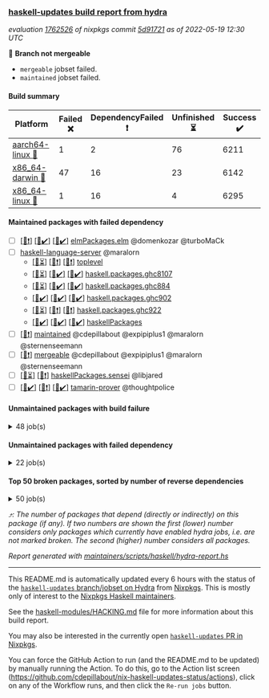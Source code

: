 ### [haskell-updates build report from hydra](https://hydra.nixos.org/jobset/nixpkgs/haskell-updates)
*evaluation [1762526](https://hydra.nixos.org/eval/1762526) of nixpkgs commit [5d91721](https://github.com/NixOS/nixpkgs/commits/5d917213662791f0ffb5dfd82be957fd6a88d170) as of 2022-05-19 12:30 UTC*

:red_circle: **Branch not mergeable**
  * `mergeable` jobset failed.
  * `maintained` jobset failed.

#### Build summary

 | Platform | Failed :x: | DependencyFailed :heavy_exclamation_mark: | Unfinished :hourglass_flowing_sand: | Success :heavy_check_mark: | 
 | --- | --- | --- | --- | --- | 
 | [aarch64-linux :iphone:](https://hydra.nixos.org/eval/1762526?filter=.aarch64-linux) | 1 | 2 | 76 | 6211 | 
 | [x86_64-darwin :apple:](https://hydra.nixos.org/eval/1762526?filter=.x86_64-darwin) | 47 | 16 | 23 | 6142 | 
 | [x86_64-linux :penguin:](https://hydra.nixos.org/eval/1762526?filter=.x86_64-linux) | 1 | 16 | 4 | 6295 | 
#### Maintained packages with failed dependency
- [ ] [[:iphone::heavy_exclamation_mark:]](https://hydra.nixos.org/build/177437318) [[:apple::heavy_check_mark:]](https://hydra.nixos.org/build/177437347) [[:penguin::heavy_check_mark:]](https://hydra.nixos.org/build/177437341) [elmPackages.elm](https://hydra.nixos.org/eval/1762526?filter=elmPackages.elm) @domenkozar @turboMaCk
- [ ] [haskell-language-server](https://hydra.nixos.org/eval/1762526?filter=haskell-language-server) @maralorn
  - [[:iphone::hourglass_flowing_sand:]](https://hydra.nixos.org/build/177281890) [[:apple::heavy_exclamation_mark:]](https://hydra.nixos.org/build/177280337) [[:penguin::heavy_exclamation_mark:]](https://hydra.nixos.org/build/177266132) [toplevel](https://hydra.nixos.org/eval/1762526?filter=haskell-language-server)
  - [[:iphone::hourglass_flowing_sand:]](https://hydra.nixos.org/build/177281303) [[:apple::heavy_check_mark:]](https://hydra.nixos.org/build/177276866) [[:penguin::heavy_check_mark:]](https://hydra.nixos.org/build/177283258) [haskell.packages.ghc8107](https://hydra.nixos.org/eval/1762526?filter=haskell.packages.ghc8107.haskell-language-server)
  - [[:iphone::hourglass_flowing_sand:]](https://hydra.nixos.org/build/177280750) [[:apple::heavy_check_mark:]](https://hydra.nixos.org/build/177267799) [[:penguin::heavy_check_mark:]](https://hydra.nixos.org/build/177283789) [haskell.packages.ghc884](https://hydra.nixos.org/eval/1762526?filter=haskell.packages.ghc884.haskell-language-server)
  - [[:iphone::heavy_check_mark:]](https://hydra.nixos.org/build/177270948) [[:apple::heavy_check_mark:]](https://hydra.nixos.org/build/177268894) [[:penguin::heavy_check_mark:]](https://hydra.nixos.org/build/177265103) [haskell.packages.ghc902](https://hydra.nixos.org/eval/1762526?filter=haskell.packages.ghc902.haskell-language-server)
  - [[:iphone::hourglass_flowing_sand:]](https://hydra.nixos.org/build/177269643) [[:apple::heavy_exclamation_mark:]](https://hydra.nixos.org/build/177271493) [[:penguin::heavy_exclamation_mark:]](https://hydra.nixos.org/build/177266738) [haskell.packages.ghc922](https://hydra.nixos.org/eval/1762526?filter=haskell.packages.ghc922.haskell-language-server)
  - [[:iphone::heavy_check_mark:]](https://hydra.nixos.org/build/177280344) [[:apple::heavy_check_mark:]](https://hydra.nixos.org/build/177269016) [[:penguin::heavy_check_mark:]](https://hydra.nixos.org/build/177283942) [haskellPackages](https://hydra.nixos.org/eval/1762526?filter=haskellPackages.haskell-language-server)
- [ ] [[:penguin::heavy_exclamation_mark:]](https://hydra.nixos.org/build/177440236) [maintained](https://hydra.nixos.org/eval/1762526?filter=maintained) @cdepillabout @expipiplus1 @maralorn @sternenseemann
- [ ] [[:penguin::heavy_exclamation_mark:]](https://hydra.nixos.org/build/177440221) [mergeable](https://hydra.nixos.org/eval/1762526?filter=mergeable) @cdepillabout @expipiplus1 @maralorn @sternenseemann
- [ ] [[:iphone::hourglass_flowing_sand:]](https://hydra.nixos.org/build/177269821) [[:penguin::heavy_exclamation_mark:]](https://hydra.nixos.org/build/177268313) [haskellPackages.sensei](https://hydra.nixos.org/eval/1762526?filter=haskellPackages.sensei) @libjared
- [ ] [[:iphone::heavy_check_mark:]](https://hydra.nixos.org/build/177280518) [[:apple::heavy_exclamation_mark:]](https://hydra.nixos.org/build/177266679) [[:penguin::heavy_check_mark:]](https://hydra.nixos.org/build/177275832) [tamarin-prover](https://hydra.nixos.org/eval/1762526?filter=tamarin-prover) @thoughtpolice
#### Unmaintained packages with build failure
<details><summary>48 job(s) </summary>

- [ ] [[:iphone::heavy_check_mark:]](https://hydra.nixos.org/build/177268342) [[:apple::x:]](https://hydra.nixos.org/build/177272543) [[:penguin::heavy_check_mark:]](https://hydra.nixos.org/build/177271283) [haskellPackages.free-vector-spaces](https://hydra.nixos.org/eval/1762526?filter=haskellPackages.free-vector-spaces)  :arrow_heading_up: 1 | 7
- [ ] [[:iphone::heavy_check_mark:]](https://hydra.nixos.org/build/177282014) [[:apple::x:]](https://hydra.nixos.org/build/177276401) [[:penguin::heavy_check_mark:]](https://hydra.nixos.org/build/177272710) [haskellPackages.grab](https://hydra.nixos.org/eval/1762526?filter=haskellPackages.grab)  :arrow_heading_up: 1 | 1
- [ ] [[:iphone::heavy_check_mark:]](https://hydra.nixos.org/build/177283499) [[:apple::x:]](https://hydra.nixos.org/build/177265465) [[:penguin::heavy_check_mark:]](https://hydra.nixos.org/build/177264941) [haskellPackages.zip](https://hydra.nixos.org/eval/1762526?filter=haskellPackages.zip)  :arrow_heading_up: 0 | 5
- [ ] [[:iphone::heavy_check_mark:]](https://hydra.nixos.org/build/177283640) [[:apple::x:]](https://hydra.nixos.org/build/177281317) [[:penguin::heavy_check_mark:]](https://hydra.nixos.org/build/177278808) [haskellPackages.hmidi](https://hydra.nixos.org/eval/1762526?filter=haskellPackages.hmidi)  :arrow_heading_up: 0 | 4
- [ ] [[:iphone::heavy_check_mark:]](https://hydra.nixos.org/build/177277794) [[:apple::x:]](https://hydra.nixos.org/build/177277962) [[:penguin::heavy_check_mark:]](https://hydra.nixos.org/build/177276494) [haskellPackages.posix-socket](https://hydra.nixos.org/eval/1762526?filter=haskellPackages.posix-socket)  :arrow_heading_up: 0 | 2
- [ ] [[:iphone::heavy_check_mark:]](https://hydra.nixos.org/build/177271201) [[:apple::x:]](https://hydra.nixos.org/build/177271714) [[:penguin::heavy_check_mark:]](https://hydra.nixos.org/build/177273134) [haskellPackages.gi-gdkx11](https://hydra.nixos.org/eval/1762526?filter=haskellPackages.gi-gdkx11)  :arrow_heading_up: 0 | 1
- [ ] [[:iphone::heavy_check_mark:]](https://hydra.nixos.org/build/177266698) [[:apple::x:]](https://hydra.nixos.org/build/177282357) [[:penguin::heavy_check_mark:]](https://hydra.nixos.org/build/177281485) [haskellPackages.hamid](https://hydra.nixos.org/eval/1762526?filter=haskellPackages.hamid)  :arrow_heading_up: 0 | 1
- [ ] [[:iphone::heavy_check_mark:]](https://hydra.nixos.org/build/177277827) [[:apple::x:]](https://hydra.nixos.org/build/177280872) [[:penguin::heavy_check_mark:]](https://hydra.nixos.org/build/177269033) [haskellPackages.hmatrix-morpheus](https://hydra.nixos.org/eval/1762526?filter=haskellPackages.hmatrix-morpheus)  :arrow_heading_up: 0 | 1
- [ ] [[:iphone::heavy_check_mark:]](https://hydra.nixos.org/build/177267922) [[:apple::x:]](https://hydra.nixos.org/build/177282599) [[:penguin::heavy_check_mark:]](https://hydra.nixos.org/build/177265227) [haskellPackages.huckleberry](https://hydra.nixos.org/eval/1762526?filter=haskellPackages.huckleberry)  :arrow_heading_up: 0 | 1
- [ ] [[:iphone::heavy_check_mark:]](https://hydra.nixos.org/build/177282950) [[:apple::x:]](https://hydra.nixos.org/build/177265695) [[:penguin::heavy_check_mark:]](https://hydra.nixos.org/build/177271223) [haskellPackages.openal-ffi](https://hydra.nixos.org/eval/1762526?filter=haskellPackages.openal-ffi)  :arrow_heading_up: 0 | 1
- [ ] [[:iphone::heavy_check_mark:]](https://hydra.nixos.org/build/177279782) [[:apple::x:]](https://hydra.nixos.org/build/177273795) [[:penguin::heavy_check_mark:]](https://hydra.nixos.org/build/177277842) [haskellPackages.sysinfo](https://hydra.nixos.org/eval/1762526?filter=haskellPackages.sysinfo)  :arrow_heading_up: 0 | 1
- [ ] [[:iphone::heavy_check_mark:]](https://hydra.nixos.org/build/177267984) [[:apple::x:]](https://hydra.nixos.org/build/177265805) [[:penguin::heavy_check_mark:]](https://hydra.nixos.org/build/177275753) [haskellPackages.FractalArt](https://hydra.nixos.org/eval/1762526?filter=haskellPackages.FractalArt) 
- [ ] [[:iphone::hourglass_flowing_sand:]](https://hydra.nixos.org/build/177279950) [[:apple::x:]](https://hydra.nixos.org/build/177276563) [[:penguin::hourglass_flowing_sand:]](https://hydra.nixos.org/build/177274617) [haskellPackages.bindings-common](https://hydra.nixos.org/eval/1762526?filter=haskellPackages.bindings-common) 
- [ ] [[:iphone::heavy_check_mark:]](https://hydra.nixos.org/build/177266974) [[:apple::x:]](https://hydra.nixos.org/build/177267548) [[:penguin::heavy_check_mark:]](https://hydra.nixos.org/build/177274196) [haskellPackages.chiphunk](https://hydra.nixos.org/eval/1762526?filter=haskellPackages.chiphunk) 
- [ ] [[:iphone::heavy_check_mark:]](https://hydra.nixos.org/build/177283520) [[:apple::x:]](https://hydra.nixos.org/build/177280108) [[:penguin::heavy_check_mark:]](https://hydra.nixos.org/build/177272570) [haskellPackages.diskhash](https://hydra.nixos.org/eval/1762526?filter=haskellPackages.diskhash) 
- [ ] [[:iphone::heavy_check_mark:]](https://hydra.nixos.org/build/177269424) [[:apple::x:]](https://hydra.nixos.org/build/177275393) [[:penguin::heavy_check_mark:]](https://hydra.nixos.org/build/177269683) [haskellPackages.epub-tools](https://hydra.nixos.org/eval/1762526?filter=haskellPackages.epub-tools) 
- [ ] [[:iphone::heavy_check_mark:]](https://hydra.nixos.org/build/177270642) [[:apple::x:]](https://hydra.nixos.org/build/177277317) [[:penguin::heavy_check_mark:]](https://hydra.nixos.org/build/177279974) [haskellPackages.fudgets](https://hydra.nixos.org/eval/1762526?filter=haskellPackages.fudgets) 
- [ ] [[:iphone::heavy_check_mark:]](https://hydra.nixos.org/build/177267670) [[:apple::x:]](https://hydra.nixos.org/build/177272805) [[:penguin::heavy_check_mark:]](https://hydra.nixos.org/build/177267209) [haskellPackages.gerrit](https://hydra.nixos.org/eval/1762526?filter=haskellPackages.gerrit) 
- [ ] [[:iphone::heavy_check_mark:]](https://hydra.nixos.org/build/177269248) [[:apple::x:]](https://hydra.nixos.org/build/177275992) [[:penguin::heavy_check_mark:]](https://hydra.nixos.org/build/177274902) [haskellPackages.ghc-gc-hook](https://hydra.nixos.org/eval/1762526?filter=haskellPackages.ghc-gc-hook) 
- [ ] [[:apple::x:]](https://hydra.nixos.org/build/177265693) [haskellPackages.gi-gtkosxapplication](https://hydra.nixos.org/eval/1762526?filter=haskellPackages.gi-gtkosxapplication) 
- [ ] [[:iphone::x:]](https://hydra.nixos.org/build/177437336) [[:penguin::heavy_check_mark:]](https://hydra.nixos.org/build/177437326) [haskellPackages.gnome-keyring](https://hydra.nixos.org/eval/1762526?filter=haskellPackages.gnome-keyring) 
- [ ] [[:apple::x:]](https://hydra.nixos.org/build/177266277) [haskellPackages.gtk-mac-integration](https://hydra.nixos.org/eval/1762526?filter=haskellPackages.gtk-mac-integration) 
- [ ] [[:iphone::heavy_check_mark:]](https://hydra.nixos.org/build/177274702) [[:apple::x:]](https://hydra.nixos.org/build/177269208) [[:penguin::heavy_check_mark:]](https://hydra.nixos.org/build/177265578) [haskellPackages.gtk-traymanager](https://hydra.nixos.org/eval/1762526?filter=haskellPackages.gtk-traymanager) 
- [ ] [[:apple::x:]](https://hydra.nixos.org/build/177269583) [haskellPackages.gtk3-mac-integration](https://hydra.nixos.org/eval/1762526?filter=haskellPackages.gtk3-mac-integration) 
- [ ] [[:iphone::heavy_check_mark:]](https://hydra.nixos.org/build/177280998) [[:apple::x:]](https://hydra.nixos.org/build/177271726) [[:penguin::heavy_check_mark:]](https://hydra.nixos.org/build/177276873) [haskellPackages.hid](https://hydra.nixos.org/eval/1762526?filter=haskellPackages.hid) 
- [ ] [[:iphone::heavy_check_mark:]](https://hydra.nixos.org/build/177278197) [[:apple::x:]](https://hydra.nixos.org/build/177277833) [[:penguin::heavy_check_mark:]](https://hydra.nixos.org/build/177271287) [haskellPackages.hinotify-conduit](https://hydra.nixos.org/eval/1762526?filter=haskellPackages.hinotify-conduit) 
- [ ] [[:iphone::heavy_check_mark:]](https://hydra.nixos.org/build/177281467) [[:apple::x:]](https://hydra.nixos.org/build/177271824) [[:penguin::heavy_check_mark:]](https://hydra.nixos.org/build/177278839) [haskellPackages.hsshellscript](https://hydra.nixos.org/eval/1762526?filter=haskellPackages.hsshellscript) 
- [ ] [[:iphone::heavy_check_mark:]](https://hydra.nixos.org/build/177272209) [[:apple::x:]](https://hydra.nixos.org/build/177276055) [[:penguin::heavy_check_mark:]](https://hydra.nixos.org/build/177268788) [haskellPackages.hssourceinfo](https://hydra.nixos.org/eval/1762526?filter=haskellPackages.hssourceinfo) 
- [ ] [[:iphone::heavy_check_mark:]](https://hydra.nixos.org/build/177272215) [[:apple::x:]](https://hydra.nixos.org/build/177283045) [[:penguin::heavy_check_mark:]](https://hydra.nixos.org/build/177273667) [haskellPackages.ipcvar](https://hydra.nixos.org/eval/1762526?filter=haskellPackages.ipcvar) 
- [ ] [[:apple::x:]](https://hydra.nixos.org/build/177270698) [haskellPackages.kqueue](https://hydra.nixos.org/eval/1762526?filter=haskellPackages.kqueue) 
- [ ] [[:iphone::hourglass_flowing_sand:]](https://hydra.nixos.org/build/177266485) [[:apple::x:]](https://hydra.nixos.org/build/177272081) [[:penguin::x:]](https://hydra.nixos.org/build/177277296) [haskellPackages.lambdabot-telegram-plugins](https://hydra.nixos.org/eval/1762526?filter=haskellPackages.lambdabot-telegram-plugins) 
- [ ] [[:iphone::heavy_check_mark:]](https://hydra.nixos.org/build/177280104) [[:apple::x:]](https://hydra.nixos.org/build/177278785) [[:penguin::heavy_check_mark:]](https://hydra.nixos.org/build/177280964) [haskellPackages.linux-framebuffer](https://hydra.nixos.org/eval/1762526?filter=haskellPackages.linux-framebuffer) 
- [ ] [[:iphone::heavy_check_mark:]](https://hydra.nixos.org/build/177274408) [[:apple::x:]](https://hydra.nixos.org/build/177272659) [[:penguin::heavy_check_mark:]](https://hydra.nixos.org/build/177278227) [haskellPackages.mediawiki2latex](https://hydra.nixos.org/eval/1762526?filter=haskellPackages.mediawiki2latex) 
- [ ] [[:iphone::heavy_check_mark:]](https://hydra.nixos.org/build/177278743) [[:apple::x:]](https://hydra.nixos.org/build/177282759) [[:penguin::heavy_check_mark:]](https://hydra.nixos.org/build/177282638) [haskellPackages.mercury-api](https://hydra.nixos.org/eval/1762526?filter=haskellPackages.mercury-api) 
- [ ] [[:iphone::heavy_check_mark:]](https://hydra.nixos.org/build/177266412) [[:apple::x:]](https://hydra.nixos.org/build/177269627) [[:penguin::heavy_check_mark:]](https://hydra.nixos.org/build/177266932) [haskellPackages.nano-cryptr](https://hydra.nixos.org/eval/1762526?filter=haskellPackages.nano-cryptr) 
- [ ] [[:iphone::heavy_check_mark:]](https://hydra.nixos.org/build/177282057) [[:apple::x:]](https://hydra.nixos.org/build/177278519) [[:penguin::heavy_check_mark:]](https://hydra.nixos.org/build/177264764) [haskellPackages.persistent-pagination](https://hydra.nixos.org/eval/1762526?filter=haskellPackages.persistent-pagination) 
- [ ] [[:iphone::heavy_check_mark:]](https://hydra.nixos.org/build/177265645) [[:apple::x:]](https://hydra.nixos.org/build/177268309) [[:penguin::heavy_check_mark:]](https://hydra.nixos.org/build/177268863) [haskellPackages.phatsort](https://hydra.nixos.org/eval/1762526?filter=haskellPackages.phatsort) 
- [ ] [[:iphone::heavy_check_mark:]](https://hydra.nixos.org/build/177266046) [[:apple::x:]](https://hydra.nixos.org/build/177271129) [[:penguin::heavy_check_mark:]](https://hydra.nixos.org/build/177269192) [haskellPackages.ping-wrapper](https://hydra.nixos.org/eval/1762526?filter=haskellPackages.ping-wrapper) 
- [ ] [[:iphone::heavy_check_mark:]](https://hydra.nixos.org/build/177273145) [[:apple::x:]](https://hydra.nixos.org/build/177277084) [[:penguin::heavy_check_mark:]](https://hydra.nixos.org/build/177269985) [haskellPackages.posix-timer](https://hydra.nixos.org/eval/1762526?filter=haskellPackages.posix-timer) 
- [ ] [[:iphone::heavy_check_mark:]](https://hydra.nixos.org/build/177268159) [[:apple::x:]](https://hydra.nixos.org/build/177278220) [[:penguin::heavy_check_mark:]](https://hydra.nixos.org/build/177271634) [haskellPackages.pthread](https://hydra.nixos.org/eval/1762526?filter=haskellPackages.pthread) 
- [ ] [[:iphone::heavy_check_mark:]](https://hydra.nixos.org/build/177270888) [[:apple::x:]](https://hydra.nixos.org/build/177278836) [[:penguin::heavy_check_mark:]](https://hydra.nixos.org/build/177277787) [haskellPackages.sfml-audio](https://hydra.nixos.org/eval/1762526?filter=haskellPackages.sfml-audio) 
- [ ] [[:iphone::heavy_check_mark:]](https://hydra.nixos.org/build/177268210) [[:apple::x:]](https://hydra.nixos.org/build/177268298) [[:penguin::heavy_check_mark:]](https://hydra.nixos.org/build/177274639) [haskellPackages.shared-memory](https://hydra.nixos.org/eval/1762526?filter=haskellPackages.shared-memory) 
- [ ] [[:iphone::heavy_check_mark:]](https://hydra.nixos.org/build/177271016) [[:apple::x:]](https://hydra.nixos.org/build/177268686) [[:penguin::heavy_check_mark:]](https://hydra.nixos.org/build/177271285) [haskellPackages.skews](https://hydra.nixos.org/eval/1762526?filter=haskellPackages.skews) 
- [ ] [[:iphone::hourglass_flowing_sand:]](https://hydra.nixos.org/build/177264911) [[:apple::x:]](https://hydra.nixos.org/build/177283006) [[:penguin::heavy_check_mark:]](https://hydra.nixos.org/build/177276777) [haskellPackages.slugify](https://hydra.nixos.org/eval/1762526?filter=haskellPackages.slugify) 
- [ ] [[:iphone::heavy_check_mark:]](https://hydra.nixos.org/build/177276507) [[:apple::x:]](https://hydra.nixos.org/build/177278228) [[:penguin::heavy_check_mark:]](https://hydra.nixos.org/build/177282501) [haskellPackages.xmonad-utils](https://hydra.nixos.org/eval/1762526?filter=haskellPackages.xmonad-utils) 
- [ ] [[:iphone::heavy_check_mark:]](https://hydra.nixos.org/build/177266019) [[:apple::x:]](https://hydra.nixos.org/build/177279582) [[:penguin::heavy_check_mark:]](https://hydra.nixos.org/build/177281533) [haskellPackages.yoga](https://hydra.nixos.org/eval/1762526?filter=haskellPackages.yoga) 
- [ ] [[:iphone::heavy_check_mark:]](https://hydra.nixos.org/build/177281758) [[:apple::x:]](https://hydra.nixos.org/build/177266560) [[:penguin::heavy_check_mark:]](https://hydra.nixos.org/build/177280703) [haskellPackages.zot](https://hydra.nixos.org/eval/1762526?filter=haskellPackages.zot) 
- [ ] [[:iphone::heavy_check_mark:]](https://hydra.nixos.org/build/177272236) [[:apple::x:]](https://hydra.nixos.org/build/177281000) [[:penguin::heavy_check_mark:]](https://hydra.nixos.org/build/177281943) [haskellPackages.zxcvbn-c](https://hydra.nixos.org/eval/1762526?filter=haskellPackages.zxcvbn-c) 
</details>

#### Unmaintained packages with failed dependency
<details><summary>22 job(s) </summary>

- [ ] [[:iphone::hourglass_flowing_sand:]](https://hydra.nixos.org/build/177440226) [[:penguin::heavy_exclamation_mark:]](https://hydra.nixos.org/build/177440229) [haskellPackages.hbro](https://hydra.nixos.org/eval/1762526?filter=haskellPackages.hbro)  :arrow_heading_up: 1 | 1
- [ ] [[:iphone::heavy_check_mark:]](https://hydra.nixos.org/build/177278108) [[:apple::heavy_exclamation_mark:]](https://hydra.nixos.org/build/177266009) [[:penguin::heavy_check_mark:]](https://hydra.nixos.org/build/177280536) [haskellPackages.wss-client](https://hydra.nixos.org/eval/1762526?filter=haskellPackages.wss-client)  :arrow_heading_up: 1 | 1
- [ ] [[:iphone::heavy_check_mark:]](https://hydra.nixos.org/build/177270199) [[:apple::heavy_exclamation_mark:]](https://hydra.nixos.org/build/177269057) [[:penguin::heavy_check_mark:]](https://hydra.nixos.org/build/177279031) [haskellPackages.dde](https://hydra.nixos.org/eval/1762526?filter=haskellPackages.dde)  :arrow_heading_up: 0 | 1
- [ ] [[:iphone::hourglass_flowing_sand:]](https://hydra.nixos.org/build/177275054) [[:apple::heavy_exclamation_mark:]](https://hydra.nixos.org/build/177269387) [[:penguin::heavy_exclamation_mark:]](https://hydra.nixos.org/build/177268415) [haskellPackages.GuiHaskell](https://hydra.nixos.org/eval/1762526?filter=haskellPackages.GuiHaskell) 
- [ ] [[:iphone::hourglass_flowing_sand:]](https://hydra.nixos.org/build/177283539) [[:apple::heavy_exclamation_mark:]](https://hydra.nixos.org/build/177271082) [[:penguin::heavy_exclamation_mark:]](https://hydra.nixos.org/build/177278596) [haskellPackages.HPlot](https://hydra.nixos.org/eval/1762526?filter=haskellPackages.HPlot) 
- [ ] [[:iphone::hourglass_flowing_sand:]](https://hydra.nixos.org/build/177272293) [[:apple::heavy_exclamation_mark:]](https://hydra.nixos.org/build/177272853) [[:penguin::heavy_exclamation_mark:]](https://hydra.nixos.org/build/177278833) [haskellPackages.bluetile](https://hydra.nixos.org/eval/1762526?filter=haskellPackages.bluetile) 
- [ ] [cabal2nix-unstable](https://hydra.nixos.org/eval/1762526?filter=cabal2nix-unstable) 
  - [[:iphone::heavy_exclamation_mark:]](https://hydra.nixos.org/build/177437319) [[:apple::heavy_check_mark:]](https://hydra.nixos.org/build/177437322) [[:penguin::heavy_check_mark:]](https://hydra.nixos.org/build/177437331) [haskell.packages.ghc8107](https://hydra.nixos.org/eval/1762526?filter=haskell.packages.ghc8107.cabal2nix-unstable)
  - [[:iphone::heavy_exclamation_mark:]](https://hydra.nixos.org/build/177437314) [[:apple::heavy_check_mark:]](https://hydra.nixos.org/build/177437340) [[:penguin::heavy_check_mark:]](https://hydra.nixos.org/build/177437354) [haskell.packages.ghc884](https://hydra.nixos.org/eval/1762526?filter=haskell.packages.ghc884.cabal2nix-unstable)
  - [[:iphone::heavy_check_mark:]](https://hydra.nixos.org/build/177437344) [[:apple::heavy_check_mark:]](https://hydra.nixos.org/build/177437359) [[:penguin::heavy_check_mark:]](https://hydra.nixos.org/build/177437327) [haskell.packages.ghc902](https://hydra.nixos.org/eval/1762526?filter=haskell.packages.ghc902.cabal2nix-unstable)
  - [[:iphone::heavy_check_mark:]](https://hydra.nixos.org/build/177437357) [[:apple::heavy_check_mark:]](https://hydra.nixos.org/build/177437329) [[:penguin::heavy_check_mark:]](https://hydra.nixos.org/build/177437315) [haskell.packages.ghc922](https://hydra.nixos.org/eval/1762526?filter=haskell.packages.ghc922.cabal2nix-unstable)
  - [[:iphone::heavy_check_mark:]](https://hydra.nixos.org/build/177437323) [[:apple::heavy_check_mark:]](https://hydra.nixos.org/build/177437320) [[:penguin::heavy_check_mark:]](https://hydra.nixos.org/build/177437334) [haskellPackages](https://hydra.nixos.org/eval/1762526?filter=haskellPackages.cabal2nix-unstable)
- [ ] [[:iphone::hourglass_flowing_sand:]](https://hydra.nixos.org/build/177266600) [[:apple::heavy_exclamation_mark:]](https://hydra.nixos.org/build/177280285) [[:penguin::heavy_exclamation_mark:]](https://hydra.nixos.org/build/177274157) [haskellPackages.gladexml-accessor](https://hydra.nixos.org/eval/1762526?filter=haskellPackages.gladexml-accessor) 
- [ ] [[:iphone::heavy_check_mark:]](https://hydra.nixos.org/build/177266024) [[:apple::heavy_exclamation_mark:]](https://hydra.nixos.org/build/177269555) [[:penguin::heavy_check_mark:]](https://hydra.nixos.org/build/177270991) [haskellPackages.grab-form](https://hydra.nixos.org/eval/1762526?filter=haskellPackages.grab-form) 
- [ ] [[:iphone::hourglass_flowing_sand:]](https://hydra.nixos.org/build/177266731) [[:apple::heavy_exclamation_mark:]](https://hydra.nixos.org/build/177280198) [[:penguin::heavy_exclamation_mark:]](https://hydra.nixos.org/build/177277815) [haskellPackages.gtk2hs-cast-glade](https://hydra.nixos.org/eval/1762526?filter=haskellPackages.gtk2hs-cast-glade) 
- [ ] [[:iphone::hourglass_flowing_sand:]](https://hydra.nixos.org/build/177440223) [[:penguin::heavy_exclamation_mark:]](https://hydra.nixos.org/build/177440213) [haskellPackages.hbro-contrib](https://hydra.nixos.org/eval/1762526?filter=haskellPackages.hbro-contrib) 
- [ ] [[:iphone::hourglass_flowing_sand:]](https://hydra.nixos.org/build/177272281) [[:apple::heavy_exclamation_mark:]](https://hydra.nixos.org/build/177273499) [[:penguin::heavy_exclamation_mark:]](https://hydra.nixos.org/build/177272051) [haskellPackages.hstzaar](https://hydra.nixos.org/eval/1762526?filter=haskellPackages.hstzaar) 
- [ ] [[:iphone::hourglass_flowing_sand:]](https://hydra.nixos.org/build/177275349) [[:apple::heavy_exclamation_mark:]](https://hydra.nixos.org/build/177277954) [[:penguin::heavy_exclamation_mark:]](https://hydra.nixos.org/build/177282511) [haskellPackages.minesweeper](https://hydra.nixos.org/eval/1762526?filter=haskellPackages.minesweeper) 
- [ ] [[:iphone::heavy_check_mark:]](https://hydra.nixos.org/build/177277938) [[:apple::heavy_exclamation_mark:]](https://hydra.nixos.org/build/177277076) [[:penguin::heavy_check_mark:]](https://hydra.nixos.org/build/177273294) [haskellPackages.network-messagepack-rpc-websocket](https://hydra.nixos.org/eval/1762526?filter=haskellPackages.network-messagepack-rpc-websocket) 
- [ ] [[:iphone::hourglass_flowing_sand:]](https://hydra.nixos.org/build/177275217) [[:apple::heavy_exclamation_mark:]](https://hydra.nixos.org/build/177282321) [[:penguin::heavy_exclamation_mark:]](https://hydra.nixos.org/build/177267774) [haskellPackages.nymphaea](https://hydra.nixos.org/eval/1762526?filter=haskellPackages.nymphaea) 
- [ ] [[:iphone::hourglass_flowing_sand:]](https://hydra.nixos.org/build/177283383) [[:apple::heavy_exclamation_mark:]](https://hydra.nixos.org/build/177275467) [[:penguin::heavy_exclamation_mark:]](https://hydra.nixos.org/build/177283888) [haskellPackages.proplang](https://hydra.nixos.org/eval/1762526?filter=haskellPackages.proplang) 
- [ ] [[:iphone::hourglass_flowing_sand:]](https://hydra.nixos.org/build/177264752) [[:apple::heavy_exclamation_mark:]](https://hydra.nixos.org/build/177273339) [[:penguin::heavy_exclamation_mark:]](https://hydra.nixos.org/build/177283447) [haskellPackages.showdown](https://hydra.nixos.org/eval/1762526?filter=haskellPackages.showdown) 
</details>

#### Top 50 broken packages, sorted by number of reverse dependencies
<details><summary>50 job(s) </summary>

[amazonka-core](https://packdeps.haskellers.com/reverse/amazonka-core) :arrow_heading_up: 185  
[gogol-core](https://packdeps.haskellers.com/reverse/gogol-core) :arrow_heading_up: 184  
[haskell98](https://packdeps.haskellers.com/reverse/haskell98) :arrow_heading_up: 153  
[enumerator](https://packdeps.haskellers.com/reverse/enumerator) :arrow_heading_up: 56  
[util](https://packdeps.haskellers.com/reverse/util) :arrow_heading_up: 49  
[derive](https://packdeps.haskellers.com/reverse/derive) :arrow_heading_up: 48  
[amazonka](https://packdeps.haskellers.com/reverse/amazonka) :arrow_heading_up: 43  
[accelerate](https://packdeps.haskellers.com/reverse/accelerate) :arrow_heading_up: 42  
[parseargs](https://packdeps.haskellers.com/reverse/parseargs) :arrow_heading_up: 42  
[syb-with-class](https://packdeps.haskellers.com/reverse/syb-with-class) :arrow_heading_up: 42  
[MonadCatchIO-transformers](https://packdeps.haskellers.com/reverse/MonadCatchIO-transformers) :arrow_heading_up: 41  
[autodocodec](https://packdeps.haskellers.com/reverse/autodocodec) :arrow_heading_up: 33  
[data-lens](https://packdeps.haskellers.com/reverse/data-lens) :arrow_heading_up: 33  
[rank1dynamic](https://packdeps.haskellers.com/reverse/rank1dynamic) :arrow_heading_up: 33  
[distributed-static](https://packdeps.haskellers.com/reverse/distributed-static) :arrow_heading_up: 31  
[language-ecmascript](https://packdeps.haskellers.com/reverse/language-ecmascript) :arrow_heading_up: 31  
[distributed-process](https://packdeps.haskellers.com/reverse/distributed-process) :arrow_heading_up: 30  
[ip](https://packdeps.haskellers.com/reverse/ip) :arrow_heading_up: 29  
[iteratee](https://packdeps.haskellers.com/reverse/iteratee) :arrow_heading_up: 29  
[jmacro](https://packdeps.haskellers.com/reverse/jmacro) :arrow_heading_up: 29  
[validity-aeson](https://packdeps.haskellers.com/reverse/validity-aeson) :arrow_heading_up: 29  
[text-format](https://packdeps.haskellers.com/reverse/text-format) :arrow_heading_up: 28  
[autodocodec-schema](https://packdeps.haskellers.com/reverse/autodocodec-schema) :arrow_heading_up: 27  
[mmsyn3](https://packdeps.haskellers.com/reverse/mmsyn3) :arrow_heading_up: 27  
[autodocodec-yaml](https://packdeps.haskellers.com/reverse/autodocodec-yaml) :arrow_heading_up: 26  
[crypto-numbers](https://packdeps.haskellers.com/reverse/crypto-numbers) :arrow_heading_up: 26  
[either-unwrap](https://packdeps.haskellers.com/reverse/either-unwrap) :arrow_heading_up: 25  
[web-routes-th](https://packdeps.haskellers.com/reverse/web-routes-th) :arrow_heading_up: 24  
[crypto-pubkey](https://packdeps.haskellers.com/reverse/crypto-pubkey) :arrow_heading_up: 23  
[ixset-typed](https://packdeps.haskellers.com/reverse/ixset-typed) :arrow_heading_up: 23  
[sydtest](https://packdeps.haskellers.com/reverse/sydtest) :arrow_heading_up: 23  
[haskelldb](https://packdeps.haskellers.com/reverse/haskelldb) :arrow_heading_up: 22  
[wxdirect](https://packdeps.haskellers.com/reverse/wxdirect) :arrow_heading_up: 22  
[alg](https://packdeps.haskellers.com/reverse/alg) :arrow_heading_up: 21  
[amazonka-s3](https://packdeps.haskellers.com/reverse/amazonka-s3) :arrow_heading_up: 21  
[mmsyn2](https://packdeps.haskellers.com/reverse/mmsyn2) :arrow_heading_up: 21  
[userid](https://packdeps.haskellers.com/reverse/userid) :arrow_heading_up: 21  
[wxc](https://packdeps.haskellers.com/reverse/wxc) :arrow_heading_up: 21  
[biocore](https://packdeps.haskellers.com/reverse/biocore) :arrow_heading_up: 20  
[subG](https://packdeps.haskellers.com/reverse/subG) :arrow_heading_up: 20  
[wxcore](https://packdeps.haskellers.com/reverse/wxcore) :arrow_heading_up: 20  
[attoparsec-enumerator](https://packdeps.haskellers.com/reverse/attoparsec-enumerator) :arrow_heading_up: 19  
[bytestring-show](https://packdeps.haskellers.com/reverse/bytestring-show) :arrow_heading_up: 19  
[fay](https://packdeps.haskellers.com/reverse/fay) :arrow_heading_up: 19  
[harp](https://packdeps.haskellers.com/reverse/harp) :arrow_heading_up: 19  
[hsx2hs](https://packdeps.haskellers.com/reverse/hsx2hs) :arrow_heading_up: 19  
[ixset](https://packdeps.haskellers.com/reverse/ixset) :arrow_heading_up: 19  
[wx](https://packdeps.haskellers.com/reverse/wx) :arrow_heading_up: 19  
[asn1-data](https://packdeps.haskellers.com/reverse/asn1-data) :arrow_heading_up: 18  
[dbus-core](https://packdeps.haskellers.com/reverse/dbus-core) :arrow_heading_up: 18  
</details>


*:arrow_heading_up:: The number of packages that depend (directly or indirectly) on this package (if any). If two numbers are shown the first (lower) number considers only packages which currently have enabled hydra jobs, i.e. are not marked broken. The second (higher) number considers all packages.*

*Report generated with [maintainers/scripts/haskell/hydra-report.hs](https://github.com/NixOS/nixpkgs/blob/haskell-updates/maintainers/scripts/haskell/hydra-report.sh)*


----------------------------------------------------------------------

This README.md is automatically updated every 6 hours with the status of the
[`haskell-updates` branch/jobset on Hydra](https://hydra.nixos.org/jobset/nixpkgs/haskell-updates)
from [Nixpkgs](https://github.com/NixOS/nixpkgs).  This is mostly only of
interest to the [Nixpkgs Haskell maintainers](https://github.com/orgs/NixOS/teams/haskell).

See the
[haskell-modules/HACKING.md](https://github.com/NixOS/nixpkgs/blob/haskell-updates/pkgs/development/haskell-modules/HACKING.md)
file for more information about this build report.

You may also be interested in the currently open
[`haskell-updates` PR in Nixpkgs](https://github.com/nixos/nixpkgs/pulls?q=is%3Apr+is%3Aopen+head%3Ahaskell-updates).

You can force the GitHub Action to run (and the README.md to be updated) by
manually running the Action.  To do this, go to the Action list screen
(https://github.com/cdepillabout/nix-haskell-updates-status/actions),
click on any of the Workflow runs, and then click the `Re-run jobs` button.
